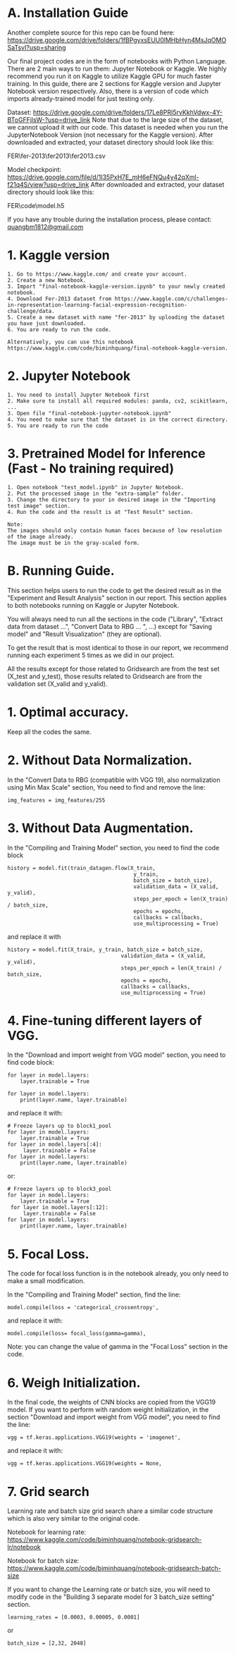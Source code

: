 
# A. Installation Guide

Another complete source for this repo can be found here: https://drive.google.com/drive/folders/1fBPgyxsEUU0lMHbHyn4MsJqOMOSaTsvI?usp=sharing

Our final project codes are in the form of notebooks with Python Language. There are 2 main ways to run them: Jupyter Notebook or Kaggle. We highly recommend you  run it on Kaggle to utilize Kaggle GPU for much faster training. In this guide, there are 2 sections for Kaggle version and Jupyter Notebook version respectively. Also, there is a version of code which imports already-trained model for just testing only.

Dataset:
https://drive.google.com/drive/folders/17Le8PRI5rvKkhVdwx-4Y-BToGFFjlsW-?usp=drive_link
Note that due to the large size of the dataset, we cannot upload it with our code. This dataset is needed when you run the JupyterNotebook Version (not necessary for the Kaggle version).
After downloaded and extracted, your dataset directory should look like this:

   FER\fer-2013\fer2013\fer2013.csv

Model checkpoint:
https://drive.google.com/file/d/1I35PxH7E_mH6eFNQu4y42qXml-f21q4S/view?usp=drive_link
After downloaded and extracted, your dataset directory should look like this:

   FER\code\model.h5

If you have any trouble during the installation process, please contact: quangbm1812@gmail.com
# 1. Kaggle version

    1. Go to https://www.kaggle.com/ and create your account.
    2. Create a new Notebook.
    3. Import "final-notebook-kaggle-version.ipynb" to your newly created notebook.
    4. Download Fer-2013 dataset from https://www.kaggle.com/c/challenges-in-representation-learning-facial-expression-recognition-challenge/data.
    5. Create a new dataset with name "fer-2013" by uploading the dataset you have just downloaded. 
    6. You are ready to run the code.

    Alternatively, you can use this notebook https://www.kaggle.com/code/biminhquang/final-notebook-kaggle-version.

# 2. Jupyter Notebook
    1. You need to install Jupyter Notebook first 
    2. Make sure to install all required modules: panda, cv2, scikitlearn, ...
    3. Open file "final-notebook-jupyter-notebook.ipynb"
    4. You need to make sure that the dataset is in the correct directory.
    5. You are ready to run the code

# 3. Pretrained Model for Inference (Fast - No training required)
    1. Open notebook "test_model.ipynb" in Jupyter Notebook.
    2. Put the processed image in the "extra-sample" folder.
    3. Change the directory to your in desired image in the "Importing test image" section.
    4. Run the code and the result is at "Test Result" section.

    Note: 
    The images should only contain human faces because of low resolution of the image already.
    The image must be in the gray-scaled form.

# B. Running Guide.
This section helps users to run the code to get the desired result as in the "Experiment and Result Analysis" section in our report.
This section applies to both notebooks running on Kaggle or Jupyter Notebook.

You will always need to run all the sections in the code ("Library", "Extract data from dataset ...", "Convert Data to RBG ... ", ...) except for "Saving model" and "Result Visualization" (they are optional).

To get the result that is most identical to those in our report, we recommend running each experiment 5 times as we did in our project.

All the results except for those related to Gridsearch are from the test set (X_test and y_test), those results related to Gridsearch are from the validation set (X_valid and y_valid).

# 1. Optimal accuracy.

Keep all the codes the same.

# 2. Without Data Normalization.

In the "Convert Data to RBG (compatible with VGG 19), also normalization using Min Max Scale" section, You need to find and remove the line:

    img_features = img_features/255 

# 3. Without Data Augmentation.

In the "Compiling and Training Model" section, you need to find the code block 





    history = model.fit(train_datagen.flow(X_train, 
                                            y_train, 
                                            batch_size = batch_size),
                                            validation_data = (X_valid, y_valid),
                                            steps_per_epoch = len(X_train) / batch_size,
                                            epochs = epochs,
                                            callbacks = callbacks,
                                            use_multiprocessing = True) 
and replace it with



    history = model.fit(X_train, y_train, batch_size = batch_size,
                                        validation_data = (X_valid, y_valid),
                                        steps_per_epoch = len(X_train) / batch_size,
                                        epochs = epochs,
                                        callbacks = callbacks,
                                        use_multiprocessing = True)

# 4. Fine-tuning different layers of VGG.

In the "Download and import weight from VGG model" section, you need to find code block:


    for layer in model.layers:
        layer.trainable = True

    for layer in model.layers:
        print(layer.name, layer.trainable) 

and replace it with:

    # Freeze layers up to block1_pool
    for layer in model.layers:
        layer.trainable = True
    for layer in model.layers[:4]:
         layer.trainable = False
    for layer in model.layers:
        print(layer.name, layer.trainable)

or:

    # Freeze layers up to block3_pool
    for layer in model.layers:
        layer.trainable = True
     for layer in model.layers[:12]:
         layer.trainable = False
    for layer in model.layers:
        print(layer.name, layer.trainable)

# 5. Focal Loss.

The code for focal loss function is in the notebook already, you only need to make a small modification.

In the "Compiling and Training Model" section, find the line:

    model.compile(loss = 'categorical_crossentropy',

and replace it with:

    model.compile(loss= focal_loss(gamma=gamma),

Note: you can change the value of gamma in the "Focal Loss" section in the code.

# 6. Weigh Initialization.

In the final code, the weights of CNN blocks are copied from the VGG19 model. If you want to perform with random weight Initialization, in the section "Download and import weight from VGG model", you need to find the line:

    vgg = tf.keras.applications.VGG19(weights = 'imagenet',

and replace it with:

    vgg = tf.keras.applications.VGG19(weights = None,


# 7. Grid search 

Learning rate and batch size grid search share a similar code structure which is also very similar to the original code. 

Notebook for learning rate:
https://www.kaggle.com/code/biminhquang/notebook-gridsearch-lr/notebook

Notebook for batch size:
https://www.kaggle.com/code/biminhquang/notebook-gridsearch-batch-size

If you want to change the Learning rate or batch size, you will need to modify code in the "Building 3 separate model for 3 batch_size setting" section. 

    learning_rates = [0.0003, 0.00005, 0.0001]

or 

    batch_size = [2,32, 2048]






